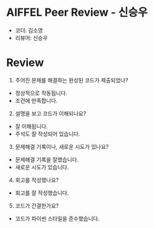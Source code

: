 # AIFFEL Peer Review - 신승우
- 코더: 김소영
- 리뷰어: 신승우

# Review
1. 주어진 문제를 해결하는 완성된 코드가 제출되었나?
- 정상적으로 작동됩니다.
- 조건에 만족합니다.
2. 설명을 보고 코드가 이해되나요?
- 잘 이해됩니다.
- 주석도 잘 작성되어 있습니다.
3. 문제해결 기록이나, 새로운 시도가 있나요?
- 문제해결 기록을 잘했습니다.
- 새로운 시도가 있습니다.
4. 회고를 작성했나요?
- 회고를 잘 작성했습니다.
5. 코드가 간결한가요?
- 코드가 파이썬 스타일을 준수했습니다.

